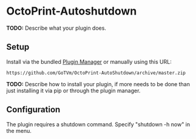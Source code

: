 # OctoPrint-Autoshutdown

**TODO:** Describe what your plugin does.

## Setup

Install via the bundled [Plugin Manager](https://docs.octoprint.org/en/master/bundledplugins/pluginmanager.html)
or manually using this URL:

    https://github.com/GoTVm/OctoPrint-AutoShutdown/archive/master.zip

**TODO:** Describe how to install your plugin, if more needs to be done than just installing it via pip or through
the plugin manager.

## Configuration

The plugin requires a shutdown command. Specify "shutdown -h now" in the menu.
